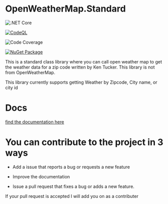 # OpenWeatherMap.Standard

![.NET Core](https://github.com/vb2ae/OpenWeatherMap.Standard/workflows/.NET%20Core/badge.svg)

[![CodeQL](https://github.com/vb2ae/OpenWeatherMap.Standard/actions/workflows/codeql-analysis.yml/badge.svg)](https://github.com/vb2ae/OpenWeatherMap.Standard/actions/workflows/codeql-analysis.yml)

![Code Coverage](https://img.shields.io/badge/Code%20Coverage-69%25-yellow?style=flat)

[![NuGet Package](https://img.shields.io/nuget/v/OpenWeatherMap.Standard.svg?logo=nuget&logoColor=white&&style=for-the-badge&colorB=green)](https://www.nuget.org/packages/OpenWeatherMap.Standard)


This is a standard class library where you can call open weather map to get the weather data for a zip code written by Ken Tucker. This library is not from OpenWeatherMap.

This library currently supports getting Weather by Zipcode, City name, or city id

# Docs

[find the documentation here](Docs.md)

# You can contribute to the project in 3 ways

-   Add a issue that reports a bug or requests a new feature

-   Improve the documentation

-   Issue a pull request that fixes a bug or adds a new feature.

If your pull request is accepted I will add you on as a contributer

